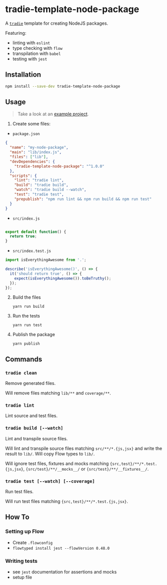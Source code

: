 # tradie-template-node-package

A [`tradie`](https://www.npmjs.com/package/tradie) template for creating NodeJS packages.

Featuring:

- linting with `eslint`
- type checking with `flow`
- transpilation with `babel`
- testing with `jest`

## Installation

```bash
npm install --save-dev tradie-template-node-package
```

## Usage

> Take a look at an [example project](https://github.com/jameslnewell/tradie-v4/tree/separate-builder/packages/tradie-template-node-package-example).

1. Create some files:

  - `package.json`
```json
{
  "name": "my-node-package",
  "main": "lib/index.js",
  "files": ["lib"],
  "devDependencies": {
    "tradie-template-node-package": "^1.0.0"
  },
  "scripts": {
    "lint": "tradie lint",
    "build": "tradie build",
    "watch": "tradie build --watch",
    "test": "tradie test",
    "prepublish": "npm run lint && npm run build && npm run test"
  }
}
```
  - `src/index.js`
```js

export default function() {
  return true;
}

```
  - `src/index.test.js`
```js
import isEverythingAwesome from '.';

describe('isEverythingAwesome()', () => {
  it('should return true', () => {
    expect(isEverythingAwesome()).toBeTruthy();
  });
});

```

2. Build the files
  
    `yarn run build`

3. Run the tests

    `yarn run test`

4. Publish the package

    `yarn publish`

## Commands

### `tradie clean`

Remove generated files.

Will remove files matching `lib/**` and `coverage/**`.

### `tradie lint`

Lint source and test files. 

### `tradie build [--watch]`

Lint and transpile source files.

Will lint and transpile source files matching `src/**/*.{js,jsx}` and write the result to `lib/`. Will copy Flow types to `lib/`.

Will ignore test files, fixtures and mocks matching `{src,test}/**/*.test.{js,jsx}`, `{src/test}/**/__mocks__/` or `{src/test}/**/__fixtures__/`.

### `tradie test [--watch] [--coverage]`

Run test files.

Will run test files matching `{src,test}/**/*.test.{js,jsx}`.

## How To

### Setting up Flow
- Create `.flowconfig`
- `flowtyped install jest --flowVersion 0.48.0`

### Writing tests
- see `jest` documentation for assertions and mocks
- setup file
